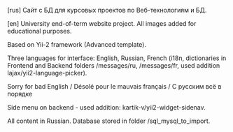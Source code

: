 [rus] Сайт с БД для курсовых проектов по Веб-технологиям и БД.

[en] University end-of-term website project. All images added for educational purposes.

Based on Yii-2 framework (Advanced template).

Three languages for interface: English, Russian, French (i18n, dictionaries in Frontend and Backend folders /messages/ru, /messages/fr, used addition lajax/yii2-language-picker). 

Sorry for bad English / Désolé pour le mauvais français / С русским всё в порядке

Side menu on backend - used addition: kartik-v/yii2-widget-sidenav.

All content in Russian. Database stored in folder /sql_mysql_to_import. 
